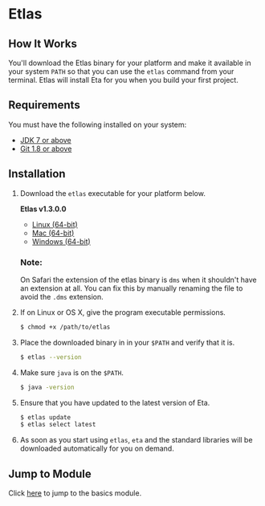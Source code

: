 # Etlas

## How It Works

You'll download the Etlas binary for your platform and make it available in your system `PATH` so that you can use the `etlas` command from your terminal. Etlas will install Eta for you when you build your first project.

## Requirements

You must have the following installed on your system:

- [JDK 7 or above](http://www.oracle.com/technetwork/java/javase/downloads/index.html)
- [Git 1.8 or above](https://git-scm.com/book/en/v1/Getting-Started-Installing-Git)

## Installation

1.  Download the `etlas` executable for your platform below.

    **Etlas v1.3.0.0**

    - [Linux (64-bit)](https://cdnverify.eta-lang.org/eta-binaries/etlas-1.3.0.0/binaries/x86_64-linux/etlas)
    - [Mac (64-bit)](https://cdnverify.eta-lang.org/eta-binaries//etlas-1.3.0.0/binaries/x86_64-osx/etlas)
    - [Windows (64-bit)](https://cdnverify.eta-lang.org/eta-binaries/etlas-1.3.0.0/binaries/x86_64-windows/etlas.exe)

    ### Note:

    On Safari the extension of the etlas binary is `dms` when it shouldn't have an extension at all. You can fix this by manually renaming the file to avoid the `.dms` extension.

2.  If on Linux or OS X, give the program executable permissions.

    ```sh
    $ chmod +x /path/to/etlas
    ```

3.  Place the downloaded binary in in your `$PATH` and verify that it is.

    ```sh
    $ etlas --version
    ```

4.  Make sure `java` is on the `$PATH`.

    ```sh
    $ java -version
    ```

5.  Ensure that you have updated to the latest version of Eta.

    ```sh
    $ etlas update
    $ etlas select latest
    ```


6.  As soon as you start using `etlas`, `eta` and the standard libraries will be downloaded automatically for you on demand.

## Jump to Module

Click [here](/docs/user-guides/eta-user-guide/basics/quick-start) to jump to the basics module.
